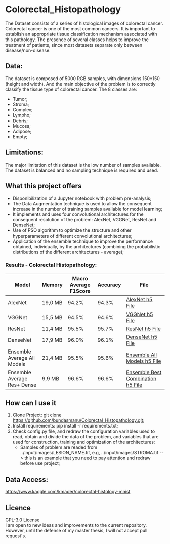# Colorectal_Histopathology
The Dataset consists of a series of histological images of colorectal cancer.
Colorectal cancer is one of the most common cancers. It is important to establish an appropriate tissue classification mechanism associated with this pathology. The presence of several classes helps to improve the treatment of patients, since most datasets separate only between disease/non-disease.

## Data:
The dataset is composed of 5000 RGB samples, with dimensions 150*150 (height and width). And the main objective of the problem is to correctly classify the tissue type of colorectal cancer. The 8 classes are:
  - Tumor;
  - Stroma;
  - Complex;
  - Lympho;
  - Debris;
  - Mucosa;
  - Adipose;
  - Empty;

## Limitations:
The major limitation of this dataset is the low number of samples available. The dataset is balanced and no sampling technique is required and used. 

## What this project offers
* Disponibilization of a Jupyter notebook with problem pre-analysis;
* The Data Augmentation technique is used to allow the consequent increase in the number of training samples available for model learning;
* It implements and uses four convolutional architectures for the consequent resolution of the problem: AlexNet, VGGNet, ResNet and DenseNet;
* Use of PSO algorithm to optimize the structure and other hyperparameters of different convolutional architectures;
* Application of the ensemble technique to improve the performance obtained, individually, by the architectures (combining the probabilistic distributions of the different architectures - average);

### Results - Colorectal Histopathology:
| Model | Memory | Macro Average F1Score | Accuracy | File | 
|---|---|---|---|---|
| AlexNet | 19,0 MB | 94.2% | 94.3% | [AlexNet h5 File](https://github.com/bundasmanu/ProjetoMestrado/blob/master/arquiteturas_otimizadas/Colorectal_Histopathology/alexnet_gbest_oficial.h5?raw=true) |
| VGGNet | 15,5 MB | 94.5% | 94.6% | [VGGNet h5 File](https://github.com/bundasmanu/ProjetoMestrado/blob/master/arquiteturas_otimizadas/Colorectal_Histopathology/vggnet_gbest_oficial.h5?raw=true) |
| ResNet | 11,4 MB |  95.5% | 95.7% | [ResNet h5 File](https://github.com/bundasmanu/ProjetoMestrado/blob/master/arquiteturas_otimizadas/Colorectal_Histopathology/resnet_gbest_oficial.h5?raw=true) |
| DenseNet | 17,9 MB | 96.0% | 96.1% | [DenseNet h5 File](https://github.com/bundasmanu/ProjetoMestrado/blob/master/arquiteturas_otimizadas/Colorectal_Histopathology/densenet_gbest_oficial.h5?raw=true) |
| Ensemble Average All Models | 21,4 MB | 95.5% | 95.6% | [Ensemble All Models h5 File](https://github.com/bundasmanu/ProjetoMestrado/blob/master/arquiteturas_otimizadas/Colorectal_Histopathology/ensemble_all.h5?raw=true) |
| Ensemble Average Res+ Dense | 9,9 MB | 96.6% | 96.6% | [Ensemble Best Combination h5 File](https://github.com/bundasmanu/ProjetoMestrado/blob/master/arquiteturas_otimizadas/Colorectal_Histopathology/ensemble_best.h5?raw=true) |

## How can I use it
1. Clone Project: git clone https://github.com/bundasmanu/Colorectal_Histopathology.git;
2. Install requirements: pip install -r requirements.txt;
3. Check config.py file, and redraw the configuration variables used to read, obtain and divide the data of the problem, and variables that are used for construction, training and optimization of the architectures:  
    * Samples of problem are readed from ../input/images/LESION_NAME.tif, e.g, ../input/images/STROMA.tif --> this is an example that you need to pay attention and redraw before use project;

## Data Access:
https://www.kaggle.com/kmader/colorectal-histology-mnist

## Licence
GPL-3.0 License  
I am open to new ideas and improvements to the current repository. However, until the defense of my master thesis, I will not accept pull request's.
